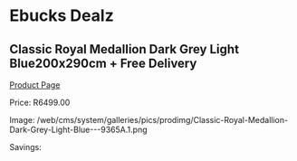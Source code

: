 
# Ebucks Dealz
## Classic Royal Medallion Dark Grey Light Blue200x290cm + Free Delivery
[Product Page](https://www.ebucks.com/web/shop/productSelected.do?prodId=1210598057&catId=1209942441)

Price: R6499.00

Image: /web/cms/system/galleries/pics/prodimg/Classic-Royal-Medallion-Dark-Grey-Light-Blue---9365A.1.png

Savings: 


	